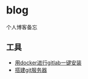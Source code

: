 # blog
个人博客备忘

## 工具
- [用docker进行gitlab一键安装](https://github.com/futurefeeling/blog/blob/master/tools/gitlab.md)
- [搭建git服务器](https://github.com/farzer/blog/blob/master/tools/2017/git.md)

